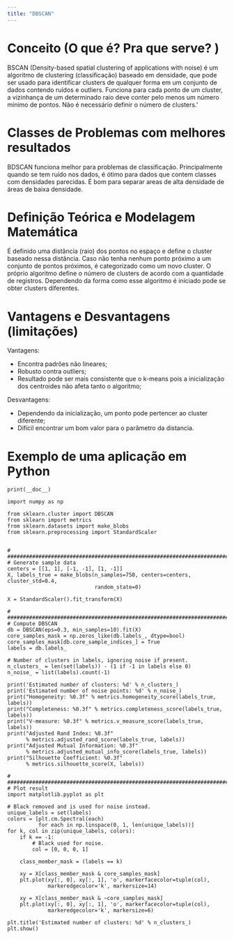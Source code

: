```yaml
---
title: "DBSCAN"
---
```

# Conceito (O que é? Pra que serve? )
BSCAN (Density-based spatial clustering of applications with noise) é um algoritmo de clustering (classificação) baseado em densidade, que pode ser usado para identificar clusters de qualquer forma em um conjunto de dados contendo ruídos e outliers.
Funciona para cada ponto de um cluster, a vizinhança de um determinado raio deve conter pelo menos um número mínimo de pontos.
Não é necessário definir o número de clusters.' 

# Classes de Problemas com melhores resultados
BDSCAN funciona melhor para problemas de classificação. Principalmente quando se tem ruído nos dados, é ótimo para dados que contem classes com densidades parecidas. É bom para separar areas de alta densidade de áreas de baixa densidade.

# Definição Teórica e Modelagem Matemática
É definido uma distância (raio) dos pontos no espaço e define o cluster baseado nessa distância. Caso não tenha nenhum ponto próximo a um conjunto de pontos próximos, é categorizado como um novo cluster. O próprio algoritmo define o número de clusters de acordo com a quantidade de registros.
Dependendo da forma como esse algoritmo é iniciado pode se obter clusters diferentes.

# Vantagens e Desvantagens (limitações)
Vantagens:
- Encontra padrões não lineares;
- Robusto contra outliers;
- Resultado pode ser mais consistente que o k-means pois a inicialização dos centroides não afeta tanto o algoritmo;

Desvantagens:
- Dependendo da inicialização, um ponto pode pertencer ao cluster diferente;
- Difícil encontrar um bom valor para o parâmetro da distancia.

# Exemplo de uma aplicação em Python

```
print(__doc__)

import numpy as np

from sklearn.cluster import DBSCAN
from sklearn import metrics
from sklearn.datasets import make_blobs
from sklearn.preprocessing import StandardScaler


# #############################################################################
# Generate sample data
centers = [[1, 1], [-1, -1], [1, -1]]
X, labels_true = make_blobs(n_samples=750, centers=centers, cluster_std=0.4,
                            random_state=0)

X = StandardScaler().fit_transform(X)

# #############################################################################
# Compute DBSCAN
db = DBSCAN(eps=0.3, min_samples=10).fit(X)
core_samples_mask = np.zeros_like(db.labels_, dtype=bool)
core_samples_mask[db.core_sample_indices_] = True
labels = db.labels_

# Number of clusters in labels, ignoring noise if present.
n_clusters_ = len(set(labels)) - (1 if -1 in labels else 0)
n_noise_ = list(labels).count(-1)

print('Estimated number of clusters: %d' % n_clusters_)
print('Estimated number of noise points: %d' % n_noise_)
print("Homogeneity: %0.3f" % metrics.homogeneity_score(labels_true, labels))
print("Completeness: %0.3f" % metrics.completeness_score(labels_true, labels))
print("V-measure: %0.3f" % metrics.v_measure_score(labels_true, labels))
print("Adjusted Rand Index: %0.3f"
      % metrics.adjusted_rand_score(labels_true, labels))
print("Adjusted Mutual Information: %0.3f"
      % metrics.adjusted_mutual_info_score(labels_true, labels))
print("Silhouette Coefficient: %0.3f"
      % metrics.silhouette_score(X, labels))

# #############################################################################
# Plot result
import matplotlib.pyplot as plt

# Black removed and is used for noise instead.
unique_labels = set(labels)
colors = [plt.cm.Spectral(each)
          for each in np.linspace(0, 1, len(unique_labels))]
for k, col in zip(unique_labels, colors):
    if k == -1:
        # Black used for noise.
        col = [0, 0, 0, 1]

    class_member_mask = (labels == k)

    xy = X[class_member_mask & core_samples_mask]
    plt.plot(xy[:, 0], xy[:, 1], 'o', markerfacecolor=tuple(col),
             markeredgecolor='k', markersize=14)

    xy = X[class_member_mask & ~core_samples_mask]
    plt.plot(xy[:, 0], xy[:, 1], 'o', markerfacecolor=tuple(col),
             markeredgecolor='k', markersize=6)

plt.title('Estimated number of clusters: %d' % n_clusters_)
plt.show()
```
